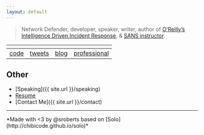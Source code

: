 ```yaml
---
layout: default
---
```


> Network Defender, developer, speaker, writer, author of [O’Reilly’s Intelligence Driven Incident Response](http://shop.oreilly.com/product/0636920043614.do), & [SANS instructor](https://www.sans.org/instructors/scott-roberts).

| <i class="fa fa-github" aria-hidden="true"></i> | <i class="fa fa-twitter" aria-hidden="true"></i> | <i class="fa fa-medium" aria-hidden="true"></i> |     <i class="fa fa-linkedin" aria-hidden="true"></i>     |
|:-----------------------------------------------:|:------------------------------------------------:|:-----------------------------------------------:|:---------------------------------------------------------:|
|     [code](https://github.com/sroberts)     |    [tweets](https://twitter.com/sroberts)     |    [blog](https://medium.com/@sroberts)    | [professional](https://www.linkedin.com/in/scottroberts/) |

## Other

- [Speaking]({{ site.url }}/speaking)
- [Resume](https://docs.google.com/document/d/1jyLdXNefvK39pUkuRlIQ8dwJskQZOYEVB-IuHbetNIE/edit?usp=sharing)
- [Contact Me]({{ site.url }}/contact)

<hr>
*Made with <3 by @sroberts based on [Solo](http://chibicode.github.io/solo)*
